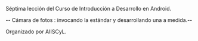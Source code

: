 Séptima lección del Curso de Introducción a Desarrollo en Android.

-- Cámara de fotos : invocando la estándar y desarrollando una a medida.--


Organizado por AIISCyL.
